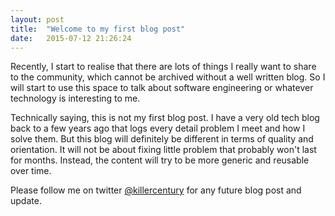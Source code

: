 ```yaml
---
layout: post
title:  "Welcome to my first blog post"
date:   2015-07-12 21:26:24
---
```

Recently, I start to realise that there are lots of things I really want to share to the community, which cannot be archived without a well written blog. So I will start to use this space to talk about software engineering or whatever technology is interesting to me.

Technically saying, this is not my first blog post. I have a very old tech blog back to a few years ago that logs every detail problem I meet and how I solve them. But this blog will  definitely be different in terms of quality and orientation. It will not be about fixing little problem that probably won't last for months. Instead, the content will try to be more generic and reusable over time.

Please follow me on twitter [@killercentury](https://twitter.com/killercentury) for any future blog post and update.